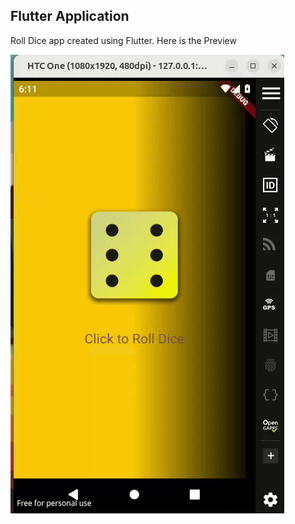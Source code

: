 ## Flutter Application

Roll Dice app created using Flutter.
Here is the Preview

![Watch the Video Preview](https://github.com/Priyanshu10101/Flutter_Roll_Dice_App/blob/main/Video_Preview.gif)
